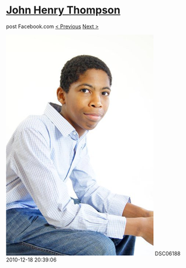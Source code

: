 # [John Henry Thompson](../README.md)
post Facebook.com
[< Previous](2010-12-18-18.md) [Next >](2010-12-18-20.md)

[![](../media/2010-12-18/Fam-2010-DSC06188.jpg)](../README.md)
DSC06188
2010-12-18 20:39:06